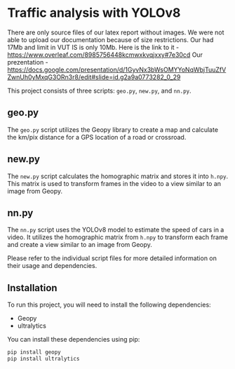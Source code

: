 # Traffic analysis with YOLOv8

There are only source files of our latex report without images.
We were not able to upload our documentation because of size restrictions. Our had 17Mb and limit in VUT IS is only 10Mb.
Here is the link to it - https://www.overleaf.com/8985756448kcmwxkvqjxxy#7e30cd
Our prezentation - https://docs.google.com/presentation/d/1GyvNx3bWsOMYYoNqWbjTuuZfVZwnUh0yMxqG3ORn3r8/edit#slide=id.g2a9a0773282_0_29

This project consists of three scripts: `geo.py`, `new.py`, and `nn.py`.

## geo.py

The `geo.py` script utilizes the Geopy library to create a map and calculate the km/pix distance for a GPS location of a road or crossroad.

## new.py

The `new.py` script calculates the homographic matrix and stores it into `h.npy`. This matrix is used to transform frames in the video to a view similar to an image from Geopy.

## nn.py

The `nn.py` script uses the YOLOv8 model to estimate the speed of cars in a video. It utilizes the homographic matrix from `h.npy` to transform each frame and create a view similar to an image from Geopy.

Please refer to the individual script files for more detailed information on their usage and dependencies.

## Installation

To run this project, you will need to install the following dependencies:

- Geopy
- ultralytics

You can install these dependencies using pip:
```bash
pip install geopy
pip install ultralytics